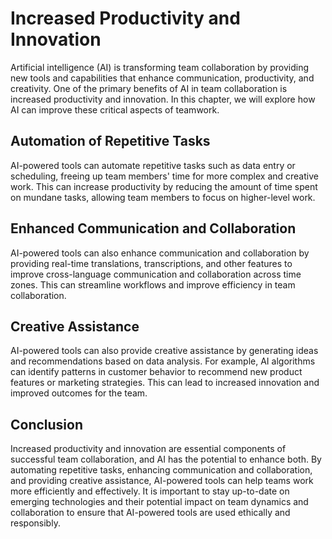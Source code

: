Increased Productivity and Innovation
======================================================================================

Artificial intelligence (AI) is transforming team collaboration by providing new tools and capabilities that enhance communication, productivity, and creativity. One of the primary benefits of AI in team collaboration is increased productivity and innovation. In this chapter, we will explore how AI can improve these critical aspects of teamwork.

Automation of Repetitive Tasks
------------------------------

AI-powered tools can automate repetitive tasks such as data entry or scheduling, freeing up team members' time for more complex and creative work. This can increase productivity by reducing the amount of time spent on mundane tasks, allowing team members to focus on higher-level work.

Enhanced Communication and Collaboration
----------------------------------------

AI-powered tools can also enhance communication and collaboration by providing real-time translations, transcriptions, and other features to improve cross-language communication and collaboration across time zones. This can streamline workflows and improve efficiency in team collaboration.

Creative Assistance
-------------------

AI-powered tools can also provide creative assistance by generating ideas and recommendations based on data analysis. For example, AI algorithms can identify patterns in customer behavior to recommend new product features or marketing strategies. This can lead to increased innovation and improved outcomes for the team.

Conclusion
----------

Increased productivity and innovation are essential components of successful team collaboration, and AI has the potential to enhance both. By automating repetitive tasks, enhancing communication and collaboration, and providing creative assistance, AI-powered tools can help teams work more efficiently and effectively. It is important to stay up-to-date on emerging technologies and their potential impact on team dynamics and collaboration to ensure that AI-powered tools are used ethically and responsibly.


